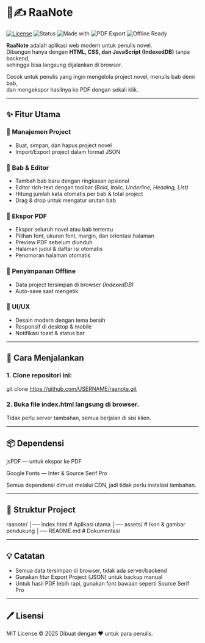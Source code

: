 # 📖✍️ RaaNote

[![License](https://img.shields.io/badge/License-MIT-blue.svg)](LICENSE)
![Status](https://img.shields.io/badge/status-active-success.svg)
![Made with](https://img.shields.io/badge/Made%20with-HTML%2FCSS%2FJS-orange.svg)
![PDF Export](https://img.shields.io/badge/Export-PDF-red.svg)
![Offline Ready](https://img.shields.io/badge/Offline-Yes-brightgreen.svg)

**RaaNote** adalah aplikasi web modern untuk penulis novel.  
Dibangun hanya dengan **HTML, CSS, dan JavaScript (IndexedDB)** tanpa backend,  
sehingga bisa langsung dijalankan di browser.  

Cocok untuk penulis yang ingin mengelola project novel, menulis bab demi bab,  
dan mengekspor hasilnya ke PDF dengan sekali klik.


---

## ✨ Fitur Utama

### 📂 Manajemen Project
- Buat, simpan, dan hapus project novel  
- Import/Export project dalam format JSON  

### 📑 Bab & Editor
- Tambah bab baru dengan ringkasan opsional  
- Editor rich-text dengan toolbar *(Bold, Italic, Underline, Heading, List)*  
- Hitung jumlah kata otomatis per bab & total project  
- Drag & drop untuk mengatur urutan bab  

### 📄 Ekspor PDF
- Ekspor seluruh novel atau bab tertentu  
- Pilihan font, ukuran font, margin, dan orientasi halaman  
- Preview PDF sebelum diunduh  
- Halaman judul & daftar isi otomatis  
- Penomoran halaman otomatis  

### 💾 Penyimpanan Offline
- Data project tersimpan di browser *(IndexedDB)*  
- Auto-save saat mengetik  

### 🎨 UI/UX
- Desain modern dengan tema bersih  
- Responsif di desktop & mobile  
- Notifikasi toast & status bar  


---

## 🚀 Cara Menjalankan

### 1. Clone repositori ini:
   git clone https://github.com/USERNAME/raanote.git

### 2. Buka file index.html langsung di browser.
  Tidak perlu server tambahan, semua berjalan di sisi klien.


---

## 📦 Dependensi

jsPDF — untuk ekspor ke PDF

Google Fonts — Inter & Source Serif Pro


Semua dependensi dimuat melalui CDN, jadi tidak perlu instalasi tambahan.


---

## 📂 Struktur Project

raanote/
│── index.html       # Aplikasi utama
│── assets/          # Ikon & gambar pendukung
│── README.md        # Dokumentasi


---

## 💡 Catatan

- Semua data tersimpan di browser, tidak ada server/backend
- Gunakan fitur Export Project (JSON) untuk backup manual
- Untuk hasil PDF lebih rapi, gunakan font bawaan seperti Source Serif Pro


---

## 🖊️ Lisensi

MIT License © 2025
Dibuat dengan ❤️ untuk para penulis.
